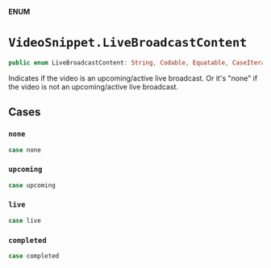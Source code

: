 **ENUM**

# `VideoSnippet.LiveBroadcastContent`

```swift
public enum LiveBroadcastContent: String, Codable, Equatable, CaseIterable
```

Indicates if the video is an upcoming/active live broadcast. Or it's "none" if the video is not an upcoming/active live broadcast.

## Cases
### `none`

```swift
case none
```

### `upcoming`

```swift
case upcoming
```

### `live`

```swift
case live
```

### `completed`

```swift
case completed
```

